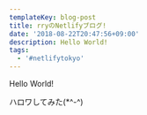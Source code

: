 ```yaml
---
templateKey: blog-post
title: rryのNetlifyブログ!
date: '2018-08-22T20:47:56+09:00'
description: Hello World!
tags:
  - '#netlifytokyo'
---
```

Hello World!

ハロワしてみた(*^-^)
